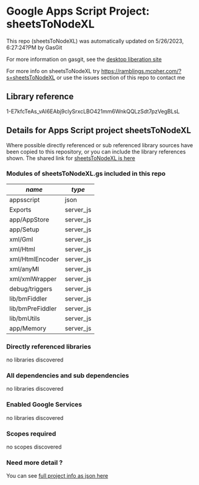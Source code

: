 # Google Apps Script Project: sheetsToNodeXL
This repo (sheetsToNodeXL) was automatically updated on 5/26/2023, 6:27:24?PM by GasGit

For more information on gasgit, see the [desktop liberation site](https://ramblings.mcpher.com/drive-sdk-and-github/migrategasgit/ "desktop liberation")

For more info on sheetsToNodeXL try https://ramblings.mcpher.com/?s=sheetsToNodeXL or use the issues section of this repo to contact me
## Library reference
1-E7kfcTeAs_vAI6EAbj9clySrxcLBO421mm6WnkQQLzSdt7pzVegBLsL


## Details for Apps Script project sheetsToNodeXL
Where possible directly referenced or sub referenced library sources have been copied to this repository, or you can include the library references shown. 
The shared link for [sheetsToNodeXL is here](https://script.google.com/d/1-E7kfcTeAs_vAI6EAbj9clySrxcLBO421mm6WnkQQLzSdt7pzVegBLsL/edit?usp=sharing "open in the GAS IDE")

### Modules of sheetsToNodeXL.gs included in this repo
*name*|*type*
--- | --- 
appsscript| json
Exports| server_js
app/AppStore| server_js
app/Setup| server_js
xml/Gml| server_js
xml/Html| server_js
xml/HtmlEncoder| server_js
xml/anyMl| server_js
xml/xmlWrapper| server_js
debug/triggers| server_js
lib/bmFiddler| server_js
lib/bmPreFiddler| server_js
lib/bmUtils| server_js
app/Memory| server_js
### Directly referenced libraries
no libraries discovered
### All dependencies and sub dependencies
no libraries discovered
### Enabled Google Services
no libraries discovered
### Scopes required
no scopes discovered
### Need more detail ?
You can see [full project info as json here](info.json)
